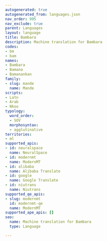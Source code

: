 ```yaml
---
autogenerated: true
autogenerated_from: languages.json
nav_order: 995
nav_exclude: true
parent: Languages
layout: language
title: Bambara
description: Machine translation for Bambara
codes:
- bm
- bam
names:
- Bambara
- Bamana
- Bamanankan
family:
- slug: mande
  name: Mande
scripts:
- Latn
- Arab
- Nkoo
typology:
  word_order:
  - SOV
  morphosyntax:
  - agglutinative
territories:
- ml
supported_apis:
- id: neuralspace
  name: NeuralSpace
- id: modernmt
  name: ModernMT
- id: alibaba
  name: Alibaba Translate
- id: google
  name: Google Translate
- id: niutrans
  name: Niutrans
supported_qe_apis:
- slug: modernmt
  id: modernmt-qe
  name: ModernMT
supported_ape_apis: []
seo:
  name: Machine translation for Bambara
  type: Language

---
```


